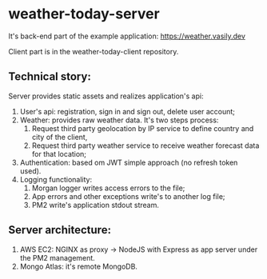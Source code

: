 # weather-today-server
It's back-end part of the example application: https://weather.vasily.dev

Client part is in the weather-today-client repository.

## Technical story:
Server provides static assets and realizes application's api:
1) User's api: registration, sign in and sign out, delete user account;
2) Weather: provides raw weather data. It's two steps process:
    1. Request third party geolocation by IP service to define country and city of the client,
    2. Request third party weather service to receive weather forecast data for that location;
3) Authentication: based om JWT simple approach (no refresh token used).
4) Logging functionality:
    1. Morgan logger writes access errors to the file;
    2. App errors and other exceptions write's to another log file;
    3. PM2 write's application stdout stream.

## Server architecture:
1) AWS EC2: NGINX as proxy -> NodeJS with Express as app server under the PM2 management.
2) Mongo Atlas: it's remote MongoDB.